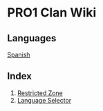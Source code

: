 # PRO1 Clan Wiki

## Languages
[Spanish](../es/PROClan.md)

## Index

1. [Restricted Zone](./RestrictedZone.md)
2. [Language Selector](../README.md)
